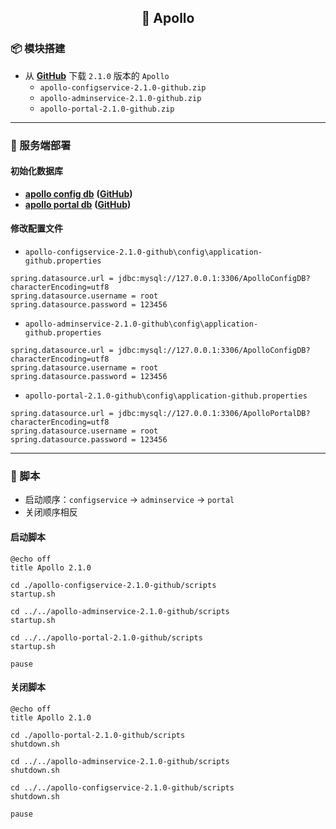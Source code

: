 <h2 align="center">📔 Apollo</h2>

### 📦 模块搭建

* 从 [**GitHub**](https://github.com/apolloconfig/apollo/releases) 下载 `2.1.0` 版本的 `Apollo`
    * `apollo-configservice-2.1.0-github.zip`
    * `apollo-adminservice-2.1.0-github.zip`
    * `apollo-portal-2.1.0-github.zip`

---

### 🧰 服务端部署

#### 初始化数据库

* [**apollo config db**](../apollo/sql/apolloconfigdb.sql) **(**[**GitHub**](https://github.com/apolloconfig/apollo/blob/v2.1.0/scripts/sql/apolloconfigdb.sql)**)**
* [**apollo portal db**](../apollo/sql/apolloportaldb.sql) **(**[**GitHub**](https://github.com/apolloconfig/apollo/blob/v2.1.0/scripts/sql/apolloportaldb.sql)**)**

#### 修改配置文件

* `apollo-configservice-2.1.0-github\config\application-github.properties`

```properties
spring.datasource.url = jdbc:mysql://127.0.0.1:3306/ApolloConfigDB?characterEncoding=utf8
spring.datasource.username = root
spring.datasource.password = 123456
```

* `apollo-adminservice-2.1.0-github\config\application-github.properties`

```properties
spring.datasource.url = jdbc:mysql://127.0.0.1:3306/ApolloConfigDB?characterEncoding=utf8
spring.datasource.username = root
spring.datasource.password = 123456
```

* `apollo-portal-2.1.0-github\config\application-github.properties`

```properties
spring.datasource.url = jdbc:mysql://127.0.0.1:3306/ApolloPortalDB?characterEncoding=utf8
spring.datasource.username = root
spring.datasource.password = 123456
```

---

### 🔑 脚本

* 启动顺序：`configservice` -> `adminservice` -> `portal`
* 关闭顺序相反

#### 启动脚本

```
@echo off
title Apollo 2.1.0

cd ./apollo-configservice-2.1.0-github/scripts
startup.sh

cd ../../apollo-adminservice-2.1.0-github/scripts
startup.sh

cd ../../apollo-portal-2.1.0-github/scripts
startup.sh

pause
```

#### 关闭脚本

```
@echo off
title Apollo 2.1.0

cd ./apollo-portal-2.1.0-github/scripts
shutdown.sh

cd ../../apollo-adminservice-2.1.0-github/scripts
shutdown.sh

cd ../../apollo-configservice-2.1.0-github/scripts
shutdown.sh

pause
```
